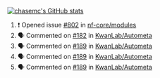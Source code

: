 [![chasemc's GitHub stats](https://github-readme-stats.vercel.app/api?username=chasemc)](https://github.com/anuraghazra/github-readme-stats)


<!--START_SECTION:activity-->
1. ❗️ Opened issue [#802](https://github.com/nf-core/modules/issues/802) in [nf-core/modules](https://github.com/nf-core/modules)
2. 🗣 Commented on [#182](https://github.com/KwanLab/Autometa/issues/182) in [KwanLab/Autometa](https://github.com/KwanLab/Autometa)
3. 🗣 Commented on [#189](https://github.com/KwanLab/Autometa/issues/189) in [KwanLab/Autometa](https://github.com/KwanLab/Autometa)
4. 🗣 Commented on [#189](https://github.com/KwanLab/Autometa/issues/189) in [KwanLab/Autometa](https://github.com/KwanLab/Autometa)
5. 🗣 Commented on [#189](https://github.com/KwanLab/Autometa/issues/189) in [KwanLab/Autometa](https://github.com/KwanLab/Autometa)
<!--END_SECTION:activity-->
